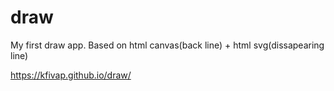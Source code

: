 # draw

My first draw app. Based on html canvas(back line) + html svg(dissapearing line)

https://kfivap.github.io/draw/
